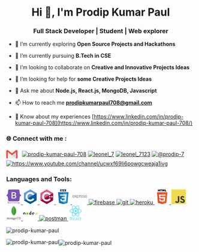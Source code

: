 <h1 align="center">Hi 👋, I'm Prodip Kumar Paul</h1>
<h3 align="center">Full Stack Developer | Student | Web explorer</h3>

- 🔭 I’m currently exploring **Open Source Projects and Hackathons**

- 🌱 I’m currently pursuing **B.Tech in CSE**

- 👯 I’m looking to collaborate on **Creative and Innovative Projects Ideas**

- 🤝 I’m looking for help for **some Creative Projects Ideas**

- 💬 Ask me about **Node.js, React.js, MongoDB, Javascript**

- 📫 How to reach me **prodipkumarpaul708@gmail.com**

- 📄 Know about my experiences [https://www.linkedin.com/in/prodip-kumar-paul-708](https://www.linkedin.com/in/prodip-kumar-paul-708/)

### 🌐 Connect with me : 
<p align="left">
 <a href="mailto:prodipkumarpaul708@gmail.com"><img align="center" src="https://github.com/deut-erium/deut-erium/blob/master/assets/gmail.svg" width="30px" alt="mail"></a> &nbsp;
<a href="https://linkedin.com/in/prodip-kumar-paul-708" target="blank"><img align="center" src="https://raw.githubusercontent.com/rahuldkjain/github-profile-readme-generator/master/src/images/icons/Social/linked-in-alt.svg" alt="prodip-kumar-paul-708" height="30" width="40" /></a>
<a href="https://dev.to/leonel_7" target="blank"><img align="center" src="https://raw.githubusercontent.com/rahuldkjain/github-profile-readme-generator/master/src/images/icons/Social/devto.svg" alt="leonel_7" height="30" width="40" /></a>
<a href="https://twitter.com/leonel_7123" target="blank"><img align="center" src="https://raw.githubusercontent.com/rahuldkjain/github-profile-readme-generator/master/src/images/icons/Social/twitter.svg" alt="leonel_7123" height="30" width="40" /></a>
<a href="https://medium.com/@prodip-7" target="blank"><img align="center" src="https://raw.githubusercontent.com/rahuldkjain/github-profile-readme-generator/master/src/images/icons/Social/medium.svg" alt="@prodip-7" height="30" width="40" /></a>
<a href="https://www.youtube.com/channel/UCwXf69LI6PowGcWEaJA1IVg" target="blank"><img align="center" src="https://raw.githubusercontent.com/rahuldkjain/github-profile-readme-generator/master/src/images/icons/Social/youtube.svg" alt="https://www.youtube.com/channel/ucwxf69li6powgcweaja1ivg" height="30" width="40" /></a>
</p>

<h3 align="left">Languages and Tools:</h3>
<p align="left"> <a href="https://getbootstrap.com" target="_blank"> <img src="https://raw.githubusercontent.com/devicons/devicon/master/icons/bootstrap/bootstrap-plain-wordmark.svg" alt="bootstrap" width="40" height="40"/> </a> <a href="https://www.cprogramming.com/" target="_blank"> <img src="https://raw.githubusercontent.com/devicons/devicon/master/icons/c/c-original.svg" alt="c" width="40" height="40"/> </a> <a href="https://www.w3schools.com/cpp/" target="_blank"> <img src="https://raw.githubusercontent.com/devicons/devicon/master/icons/cplusplus/cplusplus-original.svg" alt="cplusplus" width="40" height="40"/> </a> <a href="https://www.w3schools.com/css/" target="_blank"> <img src="https://raw.githubusercontent.com/devicons/devicon/master/icons/css3/css3-original-wordmark.svg" alt="css3" width="40" height="40"/> </a> <a href="https://expressjs.com" target="_blank"> <img src="https://raw.githubusercontent.com/devicons/devicon/master/icons/express/express-original-wordmark.svg" alt="express" width="40" height="40"/> </a> <a href="https://firebase.google.com/" target="_blank"> <img src="https://www.vectorlogo.zone/logos/firebase/firebase-icon.svg" alt="firebase" width="40" height="40"/> </a> <a href="https://git-scm.com/" target="_blank"> <img src="https://www.vectorlogo.zone/logos/git-scm/git-scm-icon.svg" alt="git" width="40" height="40"/> </a> <a href="https://heroku.com" target="_blank"> <img src="https://www.vectorlogo.zone/logos/heroku/heroku-icon.svg" alt="heroku" width="40" height="40"/> </a> <a href="https://www.w3.org/html/" target="_blank"> <img src="https://raw.githubusercontent.com/devicons/devicon/master/icons/html5/html5-original-wordmark.svg" alt="html5" width="40" height="40"/> </a> <a href="https://developer.mozilla.org/en-US/docs/Web/JavaScript" target="_blank"> <img src="https://raw.githubusercontent.com/devicons/devicon/master/icons/javascript/javascript-original.svg" alt="javascript" width="40" height="40"/> </a> <a href="https://www.mongodb.com/" target="_blank"> <img src="https://raw.githubusercontent.com/devicons/devicon/master/icons/mongodb/mongodb-original-wordmark.svg" alt="mongodb" width="40" height="40"/> </a> <a href="https://nodejs.org" target="_blank"> <img src="https://raw.githubusercontent.com/devicons/devicon/master/icons/nodejs/nodejs-original-wordmark.svg" alt="nodejs" width="40" height="40"/> </a> <a href="https://postman.com" target="_blank"> <img src="https://www.vectorlogo.zone/logos/getpostman/getpostman-icon.svg" alt="postman" width="40" height="40"/> </a> <a href="https://reactjs.org/" target="_blank"> <img src="https://raw.githubusercontent.com/devicons/devicon/master/icons/react/react-original-wordmark.svg" alt="react" width="40" height="40"/> </a> </p>


<p><img align="center" src="https://github-readme-stats.vercel.app/api?username=prodip-kumar-paul&show_icons=true&locale=en&theme=tokyonight" alt="prodip-kumar-paul"/></p>
<p><img align="left" src="https://github-readme-stats.vercel.app/api/top-langs?username=prodip-kumar-paul&show_icons=true&locale=en&layout=compact&theme=dracula" alt="prodip-kumar-paul" /><p/>
<p><img align="center" src="https://github-readme-streak-stats.herokuapp.com/?user=Prodip-Kumar-Paul&theme=vision-friendly-dark" alt="prodip-kumar-paul" /><p/>

